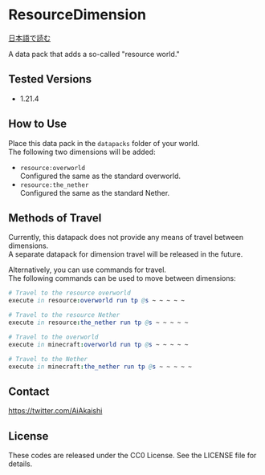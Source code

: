 # ResourceDimension

[日本語で読む](README_ja.md)

A data pack that adds a so-called "resource world."

## Tested Versions

- 1.21.4

## How to Use

Place this data pack in the `datapacks` folder of your world.  
The following two dimensions will be added:  

- `resource:overworld`  
  Configured the same as the standard overworld.
- `resource:the_nether`  
  Configured the same as the standard Nether.

## Methods of Travel

Currently, this datapack does not provide any means of travel between dimensions.  
A separate datapack for dimension travel will be released in the future.  
  
Alternatively, you can use commands for travel.  
The following commands can be used to move between dimensions:  

```nim
# Travel to the resource overworld
execute in resource:overworld run tp @s ~ ~ ~ ~ ~

# Travel to the resource Nether
execute in resource:the_nether run tp @s ~ ~ ~ ~ ~

# Travel to the overworld
execute in minecraft:overworld run tp @s ~ ~ ~ ~ ~

# Travel to the Nether
execute in minecraft:the_nether run tp @s ~ ~ ~ ~ ~
```

## Contact

<https://twitter.com/AiAkaishi>

## License

These codes are released under the CC0 License. See the LICENSE file for details.

